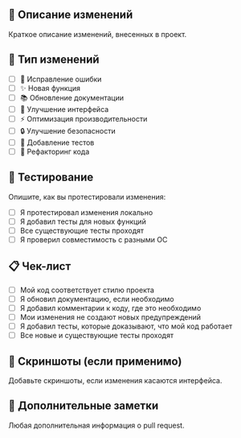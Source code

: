 ## 📝 Описание изменений

Краткое описание изменений, внесенных в проект.

## 🔧 Тип изменений

- [ ] 🐛 Исправление ошибки
- [ ] ✨ Новая функция
- [ ] 📚 Обновление документации
- [ ] 🎨 Улучшение интерфейса
- [ ] ⚡ Оптимизация производительности
- [ ] 🔒 Улучшение безопасности
- [ ] 🧪 Добавление тестов
- [ ] 🔧 Рефакторинг кода

## 🧪 Тестирование

Опишите, как вы протестировали изменения:

- [ ] Я протестировал изменения локально
- [ ] Я добавил тесты для новых функций
- [ ] Все существующие тесты проходят
- [ ] Я проверил совместимость с разными ОС

## 📋 Чек-лист

- [ ] Мой код соответствует стилю проекта
- [ ] Я обновил документацию, если необходимо
- [ ] Я добавил комментарии к коду, где это необходимо
- [ ] Мои изменения не создают новых предупреждений
- [ ] Я добавил тесты, которые доказывают, что мой код работает
- [ ] Все новые и существующие тесты проходят

## 📸 Скриншоты (если применимо)

Добавьте скриншоты, если изменения касаются интерфейса.

## 📝 Дополнительные заметки

Любая дополнительная информация о pull request. 